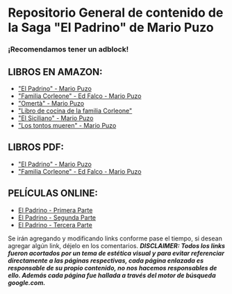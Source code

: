 # Repositorio General de contenido de la Saga "El Padrino" de Mario Puzo

### ¡Recomendamos tener un adblock!

## LIBROS EN AMAZON:
- ["El Padrino" - Mario Puzo](http://exe.io/Libro-El-Padrino-Amazon)
- ["Familia Corleone" - Ed Falco - Mario Puzo](http://exe.io/Libro-Familia-Corleone-Amazon)
- ["Omertà" - Mario Puzo](http://exe.io/Libro-Omerta-Amazon)
- ["Libro de cocina de la familia Corleone"](http://exe.io/Libro-Cocina-Corleone-Amazon)
- ["El Siciliano" - Mario Puzo](http://exe.io/Libro-El-Siciliano-Amazon)
- ["Los tontos mueren" - Mario Puzo](http://exe.io/Libro-Los-Tontos-Mueren-Amazon)

## LIBROS PDF:
- ["El Padrino" - Mario Puzo](http://exe.io/Libro-El-Padrino-PDF)
- ["Familia Corleone" - Ed Falco - Mario Puzo](http://exe.io/Libro-Familia-Corleone-PDF)

## PELÍCULAS ONLINE:
- [El Padrino - Primera Parte](http://exe.io/Pelicula-Padrino-1)
- [El Padrino - Segunda Parte](http://exe.io/Pelicula-Padrino-2)
- [El Padrino - Tercera Parte](http://exe.io/Pelicula-Padrino-3)

Se irán agregando y modificando links conforme pase el tiempo, si desean agregar algún link, déjelo en los comentarios.
***DISCLAIMER: Todos los links fueron acortados por un tema de estética visual y para evitar referenciar directamente a las páginas respectivas, cada página enlazada es responsable de su propio contenido, no nos hacemos responsables de ello. Además cada página fue hallada a través del motor de búsqueda google.com.***
